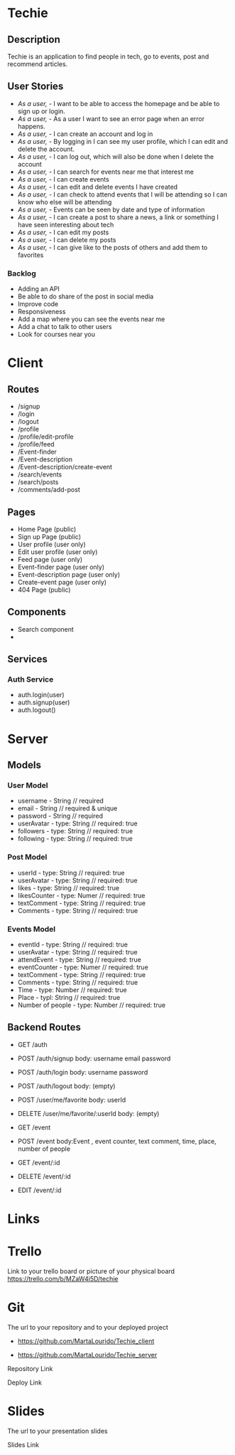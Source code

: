 # Techie

## Description

Techie is an application to find people in tech, go to events, post and recommend articles.

## User Stories

- *As a user,* - I want to be able to access the homepage and be able to sign up or login.
- *As a user,* - As a user I want to see an error page when an error happens.
- *As a user,* - I can create an account and log in
- *As a user,* - By logging in I can see my user profile, which I can edit and delete the account.
- *As a user,* - I can log out, which will also be done when I delete the account
- *As a user,* - I can search for events near me that interest me
- *As a user,* - I can create events
- *As a user,* - I can edit and delete events I have created
- *As a user,* - I can check to attend events that I will be attending so I can know who else will be attending 
- *As a user,* - Events can be seen by date and type of information 
- *As a user,* - I can create a post to share a news, a link or something I have seen interesting about tech
- *As a user,* - I can edit my posts
- *As a user,* - I can delete my posts
- *As a user,* - I can give like to the posts of others and add them to favorites


### Backlog

- Adding an API
- Be able to do share of the post in social media 
- Improve code 
- Responsiveness
- Add a map where you can see the events near me
- Add a chat to talk to other users
- Look for courses near you



# Client

## Routes

- /signup
- /login
- /logout
- /profile
- /profile/edit-profile
- /profile/feed
- /Event-finder
- /Event-description
- /Event-description/create-event
- /search/events
- /search/posts
- /comments/add-post

## Pages

- Home Page (public)
- Sign up Page (public)
- User profile (user only)
- Edit user profile (user only)
- Feed page (user only)
- Event-finder page (user only)
- Event-description page (user only)
- Create-event page (user only)
- 404 Page (public)

## Components

- Search component
- 

## Services

### Auth Service

- auth.login(user)
- auth.signup(user)
- auth.logout()

# Server

## Models

### User Model

- username - String // required
- email - String // required & unique
- password - String // required
- userAvatar  -  type: String // required: true
- followers  -  type: String // required: true
- following - type: String // required: true

### Post Model

- userId -  type: String // required: true
- userAvatar  -  type: String // required: true
- likes  -  type: String // required: true
- likesCounter  -  type: Numer // required: true
- textComment  -  type: String // required: true
- Comments  -  type: String // required: true

### Events Model

- eventId -  type: String // required: true
- userAvatar  -  type: String // required: true
- attendEvent  -  type: String // required: true
- eventCounter  -  type: Numer // required: true
- textComment  -  type: String // required: true
- Comments  -  type: String // required: true
- Time -  type: Number // required: true
- Place - typl: String // required: true
- Number of people -  type: Number // required: true

## Backend Routes

- GET /auth
- POST /auth/signup
body:
username
email
password

- POST /auth/login
body:
username
password

- POST /auth/logout
body: (empty)
- POST /user/me/favorite
body:
userId
- DELETE /user/me/favorite/:userId
body: (empty)
-  GET /event
- POST /event
body:Event , event counter, text comment, time, place, number of people
- GET /event/:id
- DELETE /event/:id
- EDIT /event/:id

# Links 

# Trello

Link to your trello board or picture of your physical board https://trello.com/b/MZaW4i5D/techie

# Git

The url to your repository and to your deployed project 
- https://github.com/MartaLourido/Techie_client

- https://github.com/MartaLourido/Techie_server

Repository Link

Deploy Link

# Slides

The url to your presentation slides

Slides Link
